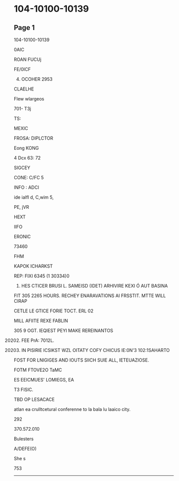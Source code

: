 # 104-10100-10139

## Page 1

104-10100-10139

0AIC

ROAN FUCUj

FE/0ICF

4. OCOHER 2953

CLAELHE

Flew wlargeos

701- T3j

TS:

MEXIC

FROSA: DIPLCTOR

Eong KONG

4 Dcx 63: 72

SIGCEY

CONE: C/FC 5

INFO : ADCI

ide ialfl d, C,wim 5,

PE, jVR

HEXT

IIFO

ERONIC

73460

FHM

KAPOK ICHARKST

REP: FIXI 6345 (1 30334)0

1. HES CTICER BRUSI L. SAMEISD (IDET) ARHIVIRE KEXI Ó AUT BASINA

FIT 305 2265 HOURS. RECHEY ENARAVATIONS AI FRSSTIT. MTTE WILL CIRAP

CETLE LE GTICE FORIE TOCT. ERL 02

MILL AFIITE REXE FABLIN

305 9 OGT. IEQIEST PEYI MAKE REREINANTOS

20202. FEE PrA: 7012L.

2. IN PISIRIE ICSIKST WZL OITATY COFY CHICUS IE:0N'3 102:1SAHARTO

FOST FOR LNIGIGES AND IOUTS SIICH SUIE ALL, IETEUAZIOSE.

FOTM FTOVE2O TaMC

ES EEICMUES' LOMIEGS, EA

T3 FISIC.

TBD OP LESACACE

atlan ea crulltcetural conferenne to la bala lu laaico city.

292

370.572.010

Bulesters

A/DEFE(O)

She s

753

---

